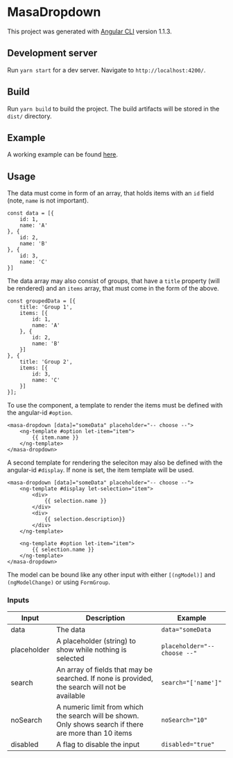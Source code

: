 # MasaDropdown

This project was generated with [Angular CLI](https://github.com/angular/angular-cli) version 1.1.3.

## Development server

Run `yarn start` for a dev server. Navigate to `http://localhost:4200/`.

## Build

Run `yarn build` to build the project. The build artifacts will be stored in the `dist/` directory.

## Example

A working example can be found [here](https://masa-dropdown.000webhostapp.com/).

## Usage

The data must come in form of an array, that holds items with an `id` field (note, `name` is not important).

```
const data = [{
	id: 1,
	name: 'A'
}, {
	id: 2,
	name: 'B'
}, {
	id: 3,
	name: 'C'
}]
```

The data array may also consist of groups, that have a `title` property (will be rendered) and an `items` array, that must come in the form of the above.

```
const groupedData = [{
	title: 'Group 1',
	items: [{
		id: 1,
		name: 'A'
	}, {
		id: 2,
		name: 'B'
	}]
}, {
	title: 'Group 2',
	items: [{
		id: 3,
		name: 'C'
	}]
}];
```

To use the component, a template to render the items must be defined with the angular-id `#option`.

```
<masa-dropdown [data]="someData" placeholder="-- choose --">
	<ng-template #option let-item="item">
		{{ item.name }}
	</ng-template>
</masa-dropdown>
```

A second template for rendering the seleciton may also be defined with the angular-id `#display`. If none is set, the item template will be used.

```
<masa-dropdown [data]="someData" placeholder="-- choose --">
	<ng-template #display let-selection="item">
		<div>
			{{ selection.name }}
		</div>
		<div>
			{{ selection.description}}
		</div>
	</ng-template>

	<ng-template #option let-item="item">
		{{ selection.name }}
	</ng-template>
</masa-dropdown>
```

The model can be bound like any other input with either `[(ngModel)]` and `(ngModelChange)` or using `FormGroup`.

### Inputs

| Input       | Description                                                                                                  | Example                      |
| ----------- | ------------------------------------------------------------------------------------------------------------ | ---------------------------- |
| data        | The data                                                                                                     | `data="someData`             |
| placeholder | A placeholder (string) to show while nothing is selected                                                     | `placeholder="-- choose --"` |
| search      | An array of fields that may be searched. If none is provided, the search will not be available               | `search="['name']"`          |
| noSearch    | A numeric limit from which the search will be shown. Only shows search if there are more than 10 items       | `noSearch="10"`              |
| disabled    | A flag to disable the input                                                                                  | `disabled="true"`            |
